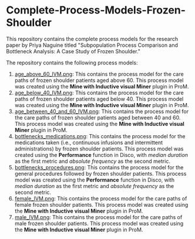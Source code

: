 # Complete-Process-Models-Frozen-Shoulder

This repository contains the complete process models for the research paper by Priya Naguine titled "Subpopulation Process Comparison and Bottleneck Analysis: A Case Study of Frozen Shoulder."

The repository contains the following process models:
1. [age_above_60_IVM.png][1]: This contains the process model for the care paths of frozen shoulder patients aged above 60. This process model was created using the **Mine with Inductive visual Miner** plugin in ProM.
2. [age_below_40_IVM.png][2]: This contains the process model for the care paths of frozen shoulder patients aged below 40. This process model was created using the **Mine with Inductive visual Miner** plugin in ProM.
3. [age_between_40_and_60_IVM.png][3]: This contains the process model for the care paths of frozen shoulder patients aged between 40 and 60. This process model was created using the **Mine with Inductive visual Miner** plugin in ProM.
4. [bottlenecks_medications.png][4]: This contains the process model for the medications taken (i.e., continuous infusions and intermittent administrations) by frozen shoulder patients. This process model was created using the **Performance** function in Disco, with *median duration* as the first metric and *absolute frequency* as the second metric.
5. [bottlenecks_procedures.png][5]: This contains the process model for the general procedures followed by frozen shoulder patients. This process model was created using the **Performance** function in Disco, with *median duration* as the first metric and *absolute frequency* as the second metric.
6. [female_IVM.png][6]: This contains the process model for the care paths of female frozen shoulder patients. This process model was created using the **Mine with Inductive visual Miner** plugin in ProM.
7. [male_IVM.png][7]: This contains the process model for the care paths of male frozen shoulder patients. This process model was created using the **Mine with Inductive visual Miner** plugin in ProM.

[1]: https://github.com/PriyaNaguine/Complete-Process-Models/blob/a1e7a713fd0ad61db92a2efcc3e43251d2d59631/age_above_60_IVM.png
[2]: https://github.com/PriyaNaguine/Complete-Process-Models/blob/a1e7a713fd0ad61db92a2efcc3e43251d2d59631/age_below_40_IVM.png
[3]: https://github.com/PriyaNaguine/Complete-Process-Models/blob/a1e7a713fd0ad61db92a2efcc3e43251d2d59631/age_between_40_and_60_IVM.png
[4]: https://github.com/PriyaNaguine/Complete-Process-Models/blob/a1e7a713fd0ad61db92a2efcc3e43251d2d59631/bottlenecks_medications.png
[5]: https://github.com/PriyaNaguine/Complete-Process-Models/blob/a1e7a713fd0ad61db92a2efcc3e43251d2d59631/bottlenecks_procedures.png
[6]: https://github.com/PriyaNaguine/Complete-Process-Models/blob/a1e7a713fd0ad61db92a2efcc3e43251d2d59631/female_IVM.png
[7]: https://github.com/PriyaNaguine/Complete-Process-Models/blob/a1e7a713fd0ad61db92a2efcc3e43251d2d59631/male_IVM.png
